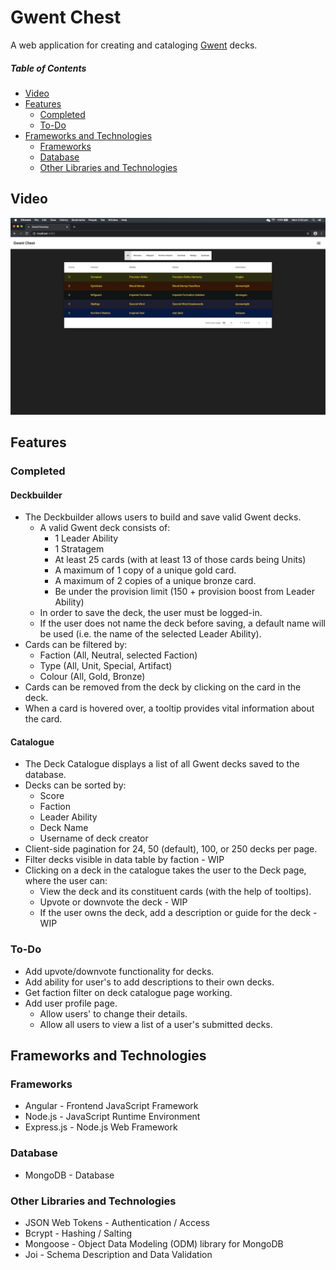# Gwent Chest

A web application for creating and cataloging [Gwent](https://www.playgwent.com/en "Official Gwent webpage") decks.

##### Table of Contents

- [Video](#video)
- [Features](#features)
  - [Completed](#completed)
  - [To-Do](#to-do)
- [Frameworks and Technologies](#frameworks-and-technologies)
  - [Frameworks](#frameworks)
  - [Database](#database)
  - [Other Libraries and Technologies](#other-libraries-and-technologies)

## Video

[![Link to YouTube video](images/GwentChest_home.png)](https://youtu.be/_775TpI--SU "Link to YouTube video")

## Features

### Completed

#### Deckbuilder

- The Deckbuilder allows users to build and save valid Gwent decks.
  - A valid Gwent deck consists of:
    - 1 Leader Ability
    - 1 Stratagem
    - At least 25 cards (with at least 13 of those cards being Units)
    - A maximum of 1 copy of a unique gold card.
    - A maximum of 2 copies of a unique bronze card.
    - Be under the provision limit (150 + provision boost from Leader Ability)
  - In order to save the deck, the user must be logged-in.
  - If the user does not name the deck before saving, a default name will be used (i.e. the name of the selected Leader Ability).
- Cards can be filtered by:
  - Faction (All, Neutral, selected Faction)
  - Type (All, Unit, Special, Artifact)
  - Colour (All, Gold, Bronze)
- Cards can be removed from the deck by clicking on the card in the deck.
- When a card is hovered over, a tooltip provides vital information about the card.

#### Catalogue

- The Deck Catalogue displays a list of all Gwent decks saved to the database.
- Decks can be sorted by:
  - Score
  - Faction
  - Leader Ability
  - Deck Name
  - Username of deck creator
- Client-side pagination for 24, 50 (default), 100, or 250 decks per page.
- Filter decks visible in data table by faction - WIP
- Clicking on a deck in the catalogue takes the user to the Deck page, where the user can:
  - View the deck and its constituent cards (with the help of tooltips).
  - Upvote or downvote the deck - WIP
  - If the user owns the deck, add a description or guide for the deck - WIP

### To-Do

- Add upvote/downvote functionality for decks.
- Add ability for user's to add descriptions to their own decks.
- Get faction filter on deck catalogue page working.
- Add user profile page.
  - Allow users' to change their details.
  - Allow all users to view a list of a user's submitted decks.

## Frameworks and Technologies

### Frameworks

- Angular - Frontend JavaScript Framework
- Node.js - JavaScript Runtime Environment
- Express.js - Node.js Web Framework

### Database

- MongoDB - Database

### Other Libraries and Technologies

- JSON Web Tokens - Authentication / Access
- Bcrypt - Hashing / Salting
- Mongoose - Object Data Modeling (ODM) library for MongoDB
- Joi - Schema Description and Data Validation
